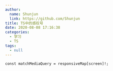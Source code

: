 ```yaml
---
author:
  name: Shunjun
  link: https://github.com/Shunjun
title: TS中的感叹号
date: 2020-08-08 17:16:38
categories:
  - 学习
  - TS
tags:
  - null
---
```


```TS
const matchMediaQuery = responsiveMap[screen]!;
```
